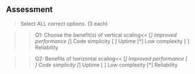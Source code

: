 ## Assessment

> Select ALL correct options. (3 each)


>>Q1: Choose the benefit(s) of vertical scaling<<
[*] Improved performance
[*] Code simplicity
[ ] Uptime
[*] Low complexity
[ ] Reliability

>>Q2: Benefits of horizontal scaling<<
[*] Improved performance
[ ] Code simplicity
[*] Uptime
[ ] Low complexity
[*] Reliability

